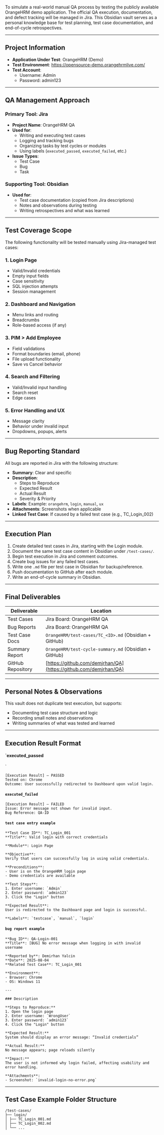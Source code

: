 
To simulate a real-world manual QA process by testing the publicly available OrangeHRM demo application. The official QA execution, documentation, and defect tracking will be managed in Jira. This Obsidian vault serves as a personal knowledge base for test planning, test case documentation, and end-of-cycle retrospectives.

---

## Project Information

- **Application Under Test**: OrangeHRM (Demo)
- **Test Environment**: https://opensource-demo.orangehrmlive.com/
- **Test Account**:
  - Username: Admin
  - Password: admin123

---

## QA Management Approach

### Primary Tool: Jira

- **Project Name**: OrangeHRM QA
- **Used for**:
  - Writing and executing test cases
  - Logging and tracking bugs
  - Organizing tasks by test cycles or modules
  - Using labels (`executed_passed`, `executed_failed`, etc.)
- **Issue Types**:
  - Test Case
  - Bug
  - Task

### Supporting Tool: Obsidian

- **Used for**:
  - Test case documentation (copied from Jira descriptions)
  - Notes and observations during testing
  - Writing retrospectives and what was learned

---

## Test Coverage Scope

The following functionality will be tested manually using Jira-managed test cases:

### 1. Login Page
- Valid/Invalid credentials
- Empty input fields
- Case sensitivity
- SQL injection attempts
- Session management

### 2. Dashboard and Navigation
- Menu links and routing
- Breadcrumbs
- Role-based access (if any)

### 3. PIM > Add Employee
- Field validations
- Format boundaries (email, phone)
- File upload functionality
- Save vs Cancel behavior

### 4. Search and Filtering
- Valid/Invalid input handling
- Search reset
- Edge cases

### 5. Error Handling and UX
- Message clarity
- Behavior under invalid input
- Dropdowns, popups, alerts

---

## Bug Reporting Standard

All bugs are reported in Jira with the following structure:

- **Summary**: Clear and specific
- **Description**:
  - Steps to Reproduce
  - Expected Result
  - Actual Result
  - Severity & Priority
- **Labels**: Example: `orangehrm`, `login`, `manual`, `ux`
- **Attachments**: Screenshots when applicable
- **Linked Test Case**: If caused by a failed test case (e.g., TC_Login_002)

---

## Execution Plan

1. Create detailed test cases in Jira, starting with the Login module.
2. Document the same test case content in Obsidian under `/test-cases/`.
3. Begin test execution in Jira and comment outcomes.
4. Create bug issues for any failed test cases.
5. Write one `.md` file per test case in Obsidian for backup/reference.
6. Push documentation to GitHub after each module.
7. Write an end-of-cycle summary in Obsidian.

---

## Final Deliverables

| Deliverable       | Location                                                         |
| ----------------- | ---------------------------------------------------------------- |
| Test Cases        | Jira Board: OrangeHRM QA                                         |
| Bug Reports       | Jira Board: OrangeHRM QA                                         |
| Test Case Docs    | `OrangeHRM/test-cases/TC_<ID>.md` (Obsidian + GitHub)            |
| Summary Report    | `OrangeHRM/test-cycle-summary.md` (Obsidian + GitHub)            |
| GitHub Repository | [https://github.com/demjrhan/QA](https://github.com/demjrhan/QA) |

---

## Personal Notes & Observations

This vault does not duplicate test execution, but supports:
- Documenting test case structure and logic
- Recording small notes and observations
- Writing summaries of what was tested and learned

---

## Execution Result Format 

#### `executed_passed
`
```
[Execution Result] – PASSED  
Tested on: Chrome 
Outcome: User successfully redirected to Dashboard upon valid login.
```

#### `executed_failed`

```
[Execution Result] – FAILED  
Issue: Error message not shown for invalid input.  
Bug Reference: QA-ID
```

#### `test case entry example`

```
**Test Case ID**: TC_Login_001  
**Title**: Valid login with correct credentials

**Module**: Login Page

**Objective**:  
Verify that users can successfully log in using valid credentials.

**Preconditions**:  
- User is on the OrangeHRM login page
- Demo credentials are available

**Test Steps**:
1. Enter username: `Admin`
2. Enter password: `admin123`
3. Click the "Login" button

**Expected Result**:  
User is redirected to the Dashboard page and login is successful.

**Labels**: `testcase`, `manual`, `login`

```
#### `bug report example`

```
**Bug ID**: QA-Login-001  
**Title**: [BUG] No error message when logging in with invalid username

**Reported by**: Demirhan Yalcin  
**Date**: 2025-08-04  
**Related Test Case**: TC_Login_001

**Environment**:
- Browser: Chrome
- OS: Windows 11

---

### Description

**Steps to Reproduce:**
1. Open the login page
2. Enter username: `WrongUser`
3. Enter password: `admin123`
4. Click the "Login" button

**Expected Result:**  
System should display an error message: “Invalid credentials”

**Actual Result:**  
No message appears; page reloads silently

**Impact:**  
The user is not informed why login failed, affecting usability and error handling.

**Attachments**:  
- Screenshot: `invalid-login-no-error.png`

```

---

## Test Case Example Folder Structure

```
/test-cases/  
├── login/  
│ ├── TC_Login_001.md  
│ ├── TC_Login_002.md  
│ └── ...
```